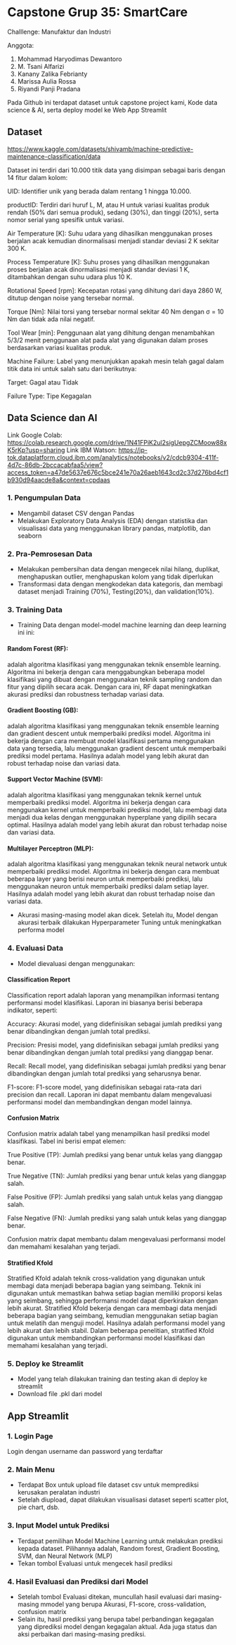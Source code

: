 # Capstone Grup 35: SmartCare
Challlenge: Manufaktur dan Industri

Anggota:
1. Mohammad Haryodimas Dewantoro
2. M. Tsani Alfarizi
3. Kanany Zalika Febrianty
4. Marissa Aulia Rossa
5. Riyandi Panji Pradana

Pada Github ini terdapat dataset untuk capstone project kami, Kode data science & AI, serta deploy model ke Web App Streamlit

## Dataset
https://www.kaggle.com/datasets/shivamb/machine-predictive-maintenance-classification/data

Dataset ini terdiri dari 10.000 titik data yang disimpan sebagai baris dengan 14 fitur dalam kolom:

UID: Identifier unik yang berada dalam rentang 1 hingga 10.000.

productID: Terdiri dari huruf L, M, atau H untuk variasi kualitas produk rendah (50% dari semua produk), sedang (30%), dan tinggi (20%), serta nomor serial yang spesifik untuk variasi.

Air Temperature [K]: Suhu udara yang dihasilkan menggunakan proses berjalan acak kemudian dinormalisasi menjadi standar deviasi 2 K sekitar 300 K.

Process Temperature [K]: Suhu proses yang dihasilkan menggunakan proses berjalan acak dinormalisasi menjadi standar deviasi 1 K, ditambahkan dengan suhu udara plus 10 K.

Rotational Speed [rpm]: Kecepatan rotasi yang dihitung dari daya 2860 W, ditutup dengan noise yang tersebar normal.

Torque [Nm]: Nilai torsi yang tersebar normal sekitar 40 Nm dengan σ = 10 Nm dan tidak ada nilai negatif.

Tool Wear [min]: Penggunaan alat yang dihitung dengan menambahkan 5/3/2 menit penggunaan alat pada alat yang digunakan dalam proses berdasarkan variasi kualitas produk.

Machine Failure: Label yang menunjukkan apakah mesin telah gagal dalam titik data ini untuk salah satu dari berikutnya:

Target: Gagal atau Tidak

Failure Type: Tipe Kegagalan

## Data Science dan AI
Link Google Colab: https://colab.research.google.com/drive/1N41FPiK2ul2sigUepgZCMoow88xK5rKp?usp=sharing
Link IBM Watson: https://jp-tok.dataplatform.cloud.ibm.com/analytics/notebooks/v2/cdcb9304-411f-4d7c-86db-2bccacabfaa5/view?access_token=a47de5637e676c5bce241e70a26aeb1643cd2c37d276bd4cf1b930d94aacde8a&context=cpdaas 
### 1. Pengumpulan Data
- Mengambil dataset CSV dengan Pandas
- Melakukan Exploratory Data Analysis (EDA) dengan statistika dan visualisasi data yang menggunakan library pandas, matplotlib, dan seaborn 
### 2. Pra-Pemrosesan Data
- Melakukan pembersihan data dengan mengecek nilai hilang, duplikat, menghapuskan outlier, menghapuskan kolom yang tidak diperlukan
- Transformasi data dengan mengkodekan data kategoris, dan membagi dataset menjadi Training (70%), Testing(20%), dan validation(10%).
### 3. Training Data
- Training Data dengan model-model machine learning dan deep learning ini ini:
####  Random Forest (RF):
adalah algoritma klasifikasi yang menggunakan teknik ensemble learning. Algoritma ini bekerja dengan cara menggabungkan beberapa model klasifikasi yang dibuat dengan menggunakan teknik sampling random dan fitur yang dipilih secara acak. Dengan cara ini, RF dapat meningkatkan akurasi prediksi dan robustness terhadap variasi data.
  
#### Gradient Boosting (GB): 
adalah algoritma klasifikasi yang menggunakan teknik ensemble learning dan gradient descent untuk memperbaiki prediksi model. Algoritma ini bekerja dengan cara membuat model klasifikasi pertama menggunakan data yang tersedia, lalu menggunakan gradient descent untuk memperbaiki prediksi model pertama. Hasilnya adalah model yang lebih akurat dan robust terhadap noise dan variasi data.

#### Support Vector Machine (SVM):
adalah algoritma klasifikasi yang menggunakan teknik kernel untuk memperbaiki prediksi model. Algoritma ini bekerja dengan cara menggunakan kernel untuk memperbaiki prediksi model, lalu membagi data menjadi dua kelas dengan menggunakan hyperplane yang dipilih secara optimal. Hasilnya adalah model yang lebih akurat dan robust terhadap noise dan variasi data.

#### Multilayer Perceptron (MLP):
adalah algoritma klasifikasi yang menggunakan teknik neural network untuk memperbaiki prediksi model. Algoritma ini bekerja dengan cara membuat beberapa layer yang berisi neuron untuk memperbaiki prediksi, lalu menggunakan neuron untuk memperbaiki prediksi dalam setiap layer. Hasilnya adalah model yang lebih akurat dan robust terhadap noise dan variasi data.

- Akurasi masing-masing model akan dicek. Setelah itu, Model dengan akurasi terbaik dilakukan Hyperparameter Tuning untuk meningkatkan performa model
### 4. Evaluasi Data
- Model dievaluasi dengan menggunakan:
#### Classification Report
Classification report adalah laporan yang menampilkan informasi tentang performansi model klasifikasi. Laporan ini biasanya berisi beberapa indikator, seperti:

Accuracy: Akurasi model, yang didefinisikan sebagai jumlah prediksi yang benar dibandingkan dengan jumlah total prediksi.

Precision: Presisi model, yang didefinisikan sebagai jumlah prediksi yang benar dibandingkan dengan jumlah total prediksi yang dianggap benar.

Recall: Recall model, yang didefinisikan sebagai jumlah prediksi yang benar dibandingkan dengan jumlah total prediksi yang seharusnya benar.

F1-score: F1-score model, yang didefinisikan sebagai rata-rata dari precision dan recall. Laporan ini dapat membantu dalam mengevaluasi performansi model dan membandingkan dengan model lainnya.
#### Confusion Matrix
Confusion matrix adalah tabel yang menampilkan hasil prediksi model klasifikasi. Tabel ini berisi empat elemen:

True Positive (TP): Jumlah prediksi yang benar untuk kelas yang dianggap benar.

True Negative (TN): Jumlah prediksi yang benar untuk kelas yang dianggap salah.

False Positive (FP): Jumlah prediksi yang salah untuk kelas yang dianggap salah.

False Negative (FN): Jumlah prediksi yang salah untuk kelas yang dianggap benar.

Confusion matrix dapat membantu dalam mengevaluasi performansi model dan memahami kesalahan yang terjadi.
#### Stratified Kfold
Stratified Kfold adalah teknik cross-validation yang digunakan untuk membagi data menjadi beberapa bagian yang seimbang. Teknik ini digunakan untuk memastikan bahwa setiap bagian memiliki proporsi kelas yang seimbang, sehingga performansi model dapat diperkirakan dengan lebih akurat.
Stratified Kfold bekerja dengan cara membagi data menjadi beberapa bagian yang seimbang, kemudian menggunakan setiap bagian untuk melatih dan menguji model. Hasilnya adalah performansi model yang lebih akurat dan lebih stabil.
Dalam beberapa penelitian, stratified Kfold digunakan untuk membandingkan performansi model klasifikasi dan memahami kesalahan yang terjadi.
### 5. Deploy ke Streamlit
- Model yang telah dilakukan training dan testing akan di deploy ke streamlit
- Download file .pkl dari model

## App Streamlit
### 1. Login Page
Login dengan username dan password yang terdaftar
### 2. Main Menu
- Terdapat Box untuk upload file dataset csv untuk memprediksi kerusakan peralatan industri
- Setelah diupload, dapat dilakukan visualisasi dataset seperti scatter plot, pie chart, dsb.

### 3. Input Model untuk Prediksi
- Terdapat pemilihan Model Machine Learning untuk melakukan prediksi kepada dataset. Pilihannya adalah, Random forest, Gradient Boosting, SVM, dan Neural Network (MLP)
- Tekan tombol Evaluasi untuk mengecek hasil prediksi

### 4. Hasil Evaluasi dan Prediksi dari Model
- Setelah tombol Evaluasi ditekan, muncullah hasil evaluasi dari masing-masing mmodel yang berupa Akurasi, F1-score, cross-validation, confusion matrix
- Selain itu, hasil prediksi yang berupa tabel perbandingan kegagalan yang diprediksi model dengan kegagalan aktual. Ada juga status dan aksi perbaikan dari masing-masing prediksi.
